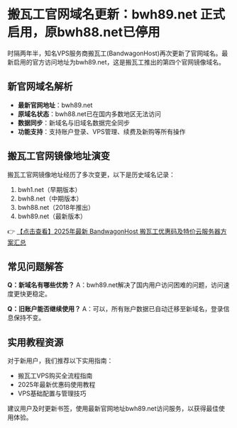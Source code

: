 # 搬瓦工官网域名更新：bwh89.net 正式启用，原bwh88.net已停用

时隔两年半，知名VPS服务商搬瓦工(BandwagonHost)再次更新了官网域名。最新启用的官方访问地址为bwh89.net，这是搬瓦工推出的第四个官网镜像域名。

## 新官网域名解析

- **最新官网地址**：bwh89.net
- **原域名状态**：bwh88.net已在国内多数地区无法访问
- **数据同步**：新域名与旧域名数据完全同步
- **功能支持**：支持账户登录、VPS管理、续费及新购等所有操作

## 搬瓦工官网镜像地址演变

搬瓦工官网镜像地址经历了多次变更，以下是历史域名记录：

1. bwh1.net（早期版本）
2. bwh8.net（中期版本） 
3. bwh88.net（2018年推出）
4. bwh89.net（最新版本）

👉 [【点击查看】2025年最新 BandwagonHost 搬瓦工优惠码及特价云服务器方案汇总](https://bit.ly/banwagon)

## 常见问题解答

**Q：新域名有哪些优势？**
A：bwh89.net解决了国内用户访问困难的问题，访问速度更快更稳定。

**Q：旧账户能否继续使用？**
A：可以，所有账户数据已自动迁移至新域名，登录信息保持不变。

## 实用教程资源

对于新用户，我们推荐以下实用指南：

- 搬瓦工VPS购买全流程指南
- 2025年最新优惠码使用教程
- VPS基础配置与管理技巧

建议用户及时更新书签，使用最新官网地址bwh89.net访问服务，以获得最佳使用体验。